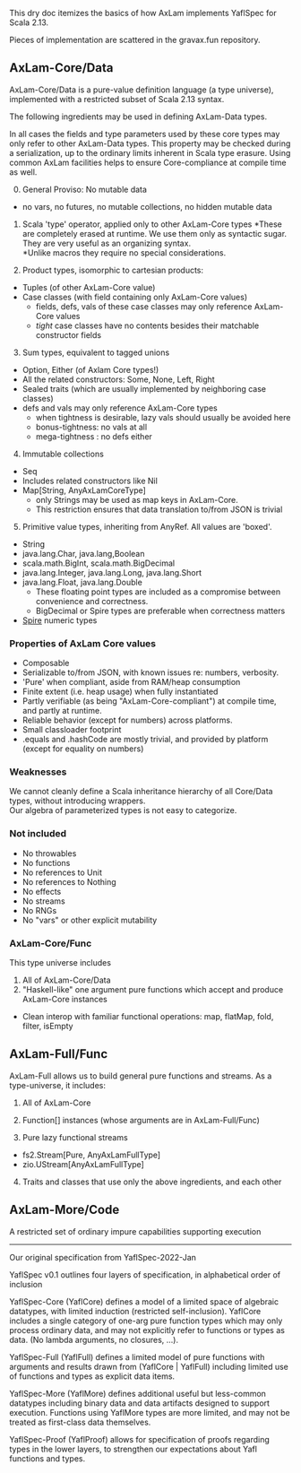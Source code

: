 This dry doc itemizes the basics of how AxLam implements YaflSpec for Scala 2.13.

Pieces of implementation are scattered in the gravax.fun repository.

## AxLam-Core/Data
AxLam-Core/Data is a pure-value definition language (a type universe), implemented with a restricted subset of Scala 2.13 syntax.

The following ingredients may be used in defining AxLam-Data types. 

In all cases the fields and type parameters used by these core types may only refer to other AxLam-Data types.  This property may be checked during a serialization, up to the ordinary limits inherent in Scala type erasure.  Using common AxLam facilities helps to ensure Core-compliance at compile time as well.

0) General Proviso:  No mutable data
  * no vars, no futures, no mutable collections, no hidden mutable data
 
1) Scala 'type' operator, applied only to other AxLam-Core types
  *These are completely erased at runtime.  We use them only as syntactic sugar. They are very useful as an organizing syntax.  
  *Unlike macros they require no special considerations.

2) Product types, isomorphic to cartesian products:

  * Tuples (of other AxLam-Core value)
  * Case classes (with field containing only AxLam-Core values)
    * fields, defs, vals of these case classes may only reference AxLam-Core values
    * _tight_ case classes have no contents besides their matchable constructor fields

3) Sum types, equivalent to tagged unions
  * Option, Either (of Axlam Core types!)
  * All the related constructors:  Some, None, Left, Right
  * Sealed traits (which are usually implemented by neighboring case classes)
  * defs and vals may only reference AxLam-Core types
    * when tightness is desirable, lazy vals should usually be avoided here
    * bonus-tightness:  no vals at all
    * mega-tightness : no defs either
  

4) Immutable collections
  * Seq
  * Includes related constructors like Nil
  * Map[String, AnyAxLamCoreType]
    * only Strings may be used as map keys in AxLam-Core.  
    * This restriction ensures that data translation to/from JSON is trivial

5) Primitive value types, inheriting from AnyRef.  All values are 'boxed'.

  * String
  * java.lang.Char, java.lang,Boolean
  * scala.math.BigInt, scala.math.BigDecimal
  * java.lang.Integer, java.lang.Long, java.lang.Short
  * java.lang.Float, java.lang.Double
    * These floating point types are included as a compromise between convenience and correctness.
    * BigDecimal or Spire types are preferable when correctness matters
  * [Spire](https://typelevel.org/spire/#number-types) numeric types

### Properties of AxLam Core values

  * Composable
  * Serializable to/from JSON, with known issues re: numbers, verbosity.
  * 'Pure' when compliant, aside from RAM/heap consumption
  * Finite extent (i.e. heap usage) when fully instantiated
  * Partly verifiable (as being "AxLam-Core-compliant") at compile time, and partly at runtime.  
  * Reliable behavior (except for numbers) across platforms.
  * Small classloader footprint
  * .equals and .hashCode are mostly trivial, and provided by platform (except for equality on numbers)

### Weaknesses
We cannot cleanly define a Scala inheritance hierarchy of all Core/Data types, without introducing wrappers.  
Our algebra of parameterized types is not easy to categorize.

### Not included
  * No throwables
  * No functions
  * No references to Unit
  * No references to Nothing
  * No effects
  * No streams
  * No RNGs
  * No "vars" or other explicit mutability

### AxLam-Core/Func
This type universe includes 
1) All of AxLam-Core/Data 
2) "Haskell-like" one argument pure functions which accept and produce AxLam-Core instances
  * Clean interop with familiar functional operations:  map, flatMap, fold, filter, isEmpty

## AxLam-Full/Func
AxLam-Full allows us to build general pure functions and streams.  As a type-universe, it includes:

1) All of AxLam-Core

2) Function[] instances (whose arguments are in AxLam-Full/Func)

3) Pure lazy functional streams
  * fs2.Stream[Pure, AnyAxLamFullType]
  * zio.UStream[AnyAxLamFullType]
4) Traits and classes that use only the above ingredients, and each other

## AxLam-More/Code

A restricted set of ordinary impure capabilities supporting execution

----

Our original specification from YaflSpec-2022-Jan

YaflSpec v0.1 outlines four layers of specification, in alphabetical order of inclusion 

YaflSpec-Core (YaflCore) defines a model of a limited space of algebraic datatypes, with limited induction (restricted self-inclusion).
YaflCore includes a single category of one-arg pure function types which may only process ordinary data, and may not explicitly refer to functions or types as data. (No lambda arguments, no closures, …).

YaflSpec-Full (YaflFull) defines a limited model of pure functions with arguments and results drawn from (YaflCore | YaflFull) including limited use of functions and types as explicit data items. 

YaflSpec-More (YaflMore) defines additional useful but less-common datatypes including binary data and data artifacts designed to support execution. Functions using YaflMore types are more limited, and may not be treated as first-class data themselves. 

YaflSpec-Proof (YaflProof) allows for specification of proofs regarding types in the lower layers, to strengthen our expectations about Yafl functions and types. 

